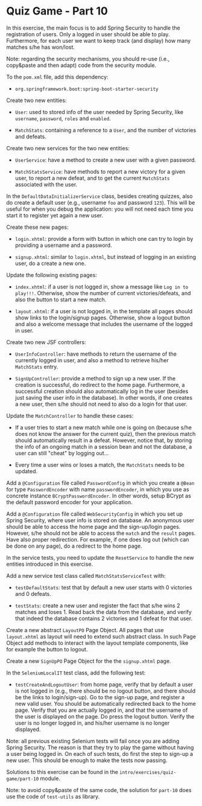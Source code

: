 # Quiz Game - Part 10


In this exercise, the main focus is to add Spring Security to handle the
registration of users.
Only a logged in user should be able to play.
Furthermore, for each user we want to keep track (and display) how many
matches s/he has won/lost.

Note: regarding the security mechanisms, you should re-use (i.e., copy&paste
and then adapt) code from the security module.


To the `pom.xml` file, add this dependency:

* `org.springframework.boot:spring-boot-starter-security`


Create two new entities:

* `User`: used to stored info of the user needed by Spring Security,
  like `username`, `password`, `roles` and `enabled`.
  

* `MatchStats`: containing a reference to a `User`, and the number
  of victories and defeats.


Create two new services for the two new entities:

* `UserService`: have a method to create a new user with a given password. 

* `MatchStatsService`: have methods to report a new victory for a given
  user, to report a new defeat, and to get the current `MatchStats` 
  associated with the user. 



In the `DefaultDataInitializerService` class, besides creating quizzes,
also do create a default user (e.g., username `foo` and password `123`).
This will be useful for when you debug the application: you will not
need each time you start it to register yet again a new user.


Create these new pages:

* `login.xhtml`: provide a form with button in which one can try to login
  by providing a username and a password.

* `signup.xhtml`: similar to `login.xhtml`, but instead of logging in an
  existing user, do a create a new one.

Update the following existing pages:

* `index.xhtml`: if a user is not logged in, show a message like
  `Log in to play!!!`. Otherwise, show the number of current victories/defeats,
  and also the button to start a new match.
  
* `layout.xhtml`: if a user is not logged in, in the template all pages should
  show links to the login/signup pages.
  Otherwise, show a logout button and also a welcome message that includes
  the username of the logged in user.


Create two new JSF controllers:

* `UserInfoController`: have methods to return the username of the currently
  logged in user, and also a method to retrieve his/her `MatchStats` entry.

* `SignUpController`: provide a method to sign up a new user.
  If the creation is successful, do redirect to the home page.
  Furthermore, a successful creation should also automatically log 
  in the user (besides just saving the user info in the database). 
  In other words, if one creates a new user, then s/he should not need
  to also do a login for that user. 


Update the `MatchController` to handle these cases:

* If a user tries to start a new match while one is going on (because
  s/he does not know the answer for the current quiz), then
  the previous match should automatically result in a defeat.
  However, notice that, by storing the info of an ongoing match in a session bean
  and not the database, a user can still "cheat" by logging out...

* Every time a user wins or loses a match, the `MatchStats` needs to be
  updated.
  
  
Add a `@Configuration` file called `PasswordConfig` in which you
create a `@Bean` for type `PasswordEncoder` with name `passwordEncoder`,
in which you use as concrete instance `BCryptPasswordEncoder`.
In other words, setup BCrypt as the default password encoder for
your application.   
  

Add a `@Configuration` file called `WebSecurityConfig` in which
you set up Spring Security, where user info is stored on database.
An anonymous user should be able to access the home page and the
sign-up/login pages.
However, s/he should not be able to access the `match` and the 
`result` pages.
Have also proper redirection.
For example, if one does log out (which can be done on any page), do
a redirect to the home page.



In the service tests, you need to update the `ResetService` to handle
the new entities introduced in this exercise.

Add a new service test class called `MatchStatsServiceTest` with:

* `testDefaultStats`: test that by default a new user starts with 
  0 victories and 0 defeats.
  
* `testStats`:  create a new user and register the fact that s/he 
  wins 2 matches and loses 1.
  Read back the data from the database, and verify that indeed the database
  contains 2 victories and 1 defeat for that user.


Create a new abstract `LayoutPO` Page Object.
All pages that use `layout.xhtml` as layout will need to extend
such abstract class.
In such Page Object add methods to interact with the layout template
components, like for example the button to logout.  


Create a new `SignUpPO` Page Object for the the `signup.xhtml` page. 

In the `SeleniumLocalIT` test class, add the following test:

* `testCreateAndLogoutUser`: from home page, verify that by default
  a user is not logged in (e.g., there should be no logout button,
  and there should be the links to login/sign-up).
  Go to the sign-up page, and register a new valid user.
  You should be automatically redirected back to the home page.
  Verify that you are actually logged in, and that the username of the
  user is displayed on the page.
  Do press the logout button.
  Verify the user is no longer logged in, and his/her username is no
  longer displayed. 


Note: all previous existing Selenium tests will fail once you are 
adding Spring Security.
The reason is that they try to play the game without having a user
being logged in.
On each of such tests, do first the step to sign-up a new user.
This should be enough to make the tests now passing.


Solutions to this exercise can be found in the 
`intro/exercises/quiz-game/part-10` module.

Note: to avoid copy&paste of the same code, the solution for `part-10` does
use the code of `test-utils` as library. 